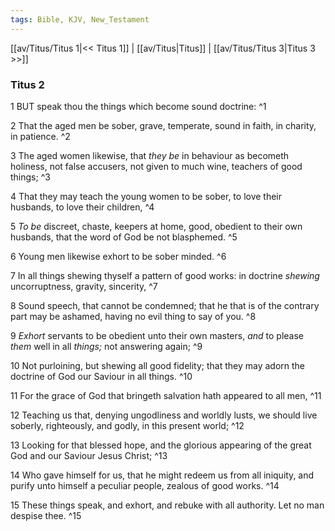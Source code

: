 ```yaml
---
tags: Bible, KJV, New_Testament
---
```


[[av/Titus/Titus 1|<< Titus 1]] | [[av/Titus|Titus]] | [[av/Titus/Titus 3|Titus 3 >>]]

### Titus 2

1 BUT speak thou the things which become sound doctrine: ^1

2 That the aged men be sober, grave, temperate, sound in faith, in charity, in patience. ^2

3 The aged women likewise, that _they_ _be_ in behaviour as becometh holiness, not false accusers, not given to much wine, teachers of good things; ^3

4 That they may teach the young women to be sober, to love their husbands, to love their children, ^4

5 _To_ _be_ discreet, chaste, keepers at home, good, obedient to their own husbands, that the word of God be not blasphemed. ^5

6 Young men likewise exhort to be sober minded. ^6

7 In all things shewing thyself a pattern of good works: in doctrine _shewing_ uncorruptness, gravity, sincerity, ^7

8 Sound speech, that cannot be condemned; that he that is of the contrary part may be ashamed, having no evil thing to say of you. ^8

9 _Exhort_ servants to be obedient unto their own masters, _and_ to please _them_ well in all _things;_ not answering again; ^9

10 Not purloining, but shewing all good fidelity; that they may adorn the doctrine of God our Saviour in all things. ^10

11 For the grace of God that bringeth salvation hath appeared to all men, ^11

12 Teaching us that, denying ungodliness and worldly lusts, we should live soberly, righteously, and godly, in this present world; ^12

13 Looking for that blessed hope, and the glorious appearing of the great God and our Saviour Jesus Christ; ^13

14 Who gave himself for us, that he might redeem us from all iniquity, and purify unto himself a peculiar people, zealous of good works. ^14

15 These things speak, and exhort, and rebuke with all authority. Let no man despise thee. ^15
